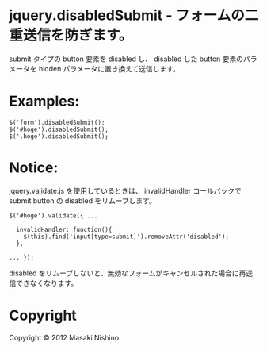 # jquery.disabledSubmit - フォームの二重送信を防ぎます。 

submit タイプの button 要素を disabled し、
disabled した button 要素のパラメータを hidden パラメータに置き換えて送信します。


# Examples:

    $('form').disabledSubmit();
    $('#hoge').disabledSubmit();
    $('.hoge').disabledSubmit();

# Notice:

jquery.validate.js を使用しているときは、
invalidHandler コールバックで submit button の disabled をリムーブします。

    $('#hoge').validate({ ...

      invalidHandler: function(){
        $(this).find('input[type=submit]').removeAttr('disabled');
      },
    
    ... });

disabled をリムーブしないと、無効なフォームがキャンセルされた場合に再送信できなくなります。

# Copyright

Copyright © 2012 Masaki Nishino